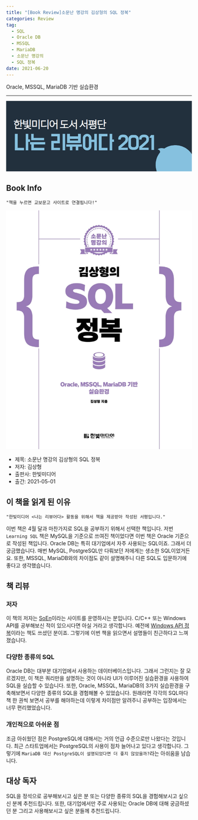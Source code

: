 ```yaml
---  
title: "[Book Review]소문난 명강의 김상형의 SQL 정복"  
categories: Review  
tag:
  - SQL
  - Oracle DB
  - MSSQL
  - MariaDB
  - 소문난 명강의
  - SQL 정복
date: 2021-06-20
---  
```


Oracle, MSSQL, MariaDB 기반 실습환경

---

![나는 리뷰어다 2021](/assets/images/I-am-reviewer.jpg)

## Book Info

    "책을 누르면 교보문고 사이트로 연결됩니다!"

[![책](/assets/images/review/conquest-sql.jpg)](http://www.kyobobook.co.kr/product/detailViewKor.laf?ejkGb=KOR&mallGb=KOR&barcode=9791162244241&orderClick=LAG&Kc=)

- 제목: 소문난 명강의 김상형의 SQL 정복
- 저자: 김상형
- 출판사: 한빛미디어
- 출간: 2021-05-01

## 이 책을 읽게 된 이유

    "한빛미디어 <나는 리뷰어다> 활동을 위해서 책을 제공받아 작성된 서평입니다."

이번 책은 4월 달과 마찬가지로 SQL을 공부하기 위해서 선택한 책입니다. 저번 `Learning SQL` 책은 MySQL을 기준으로 쓰여진 책이었다면 이번 책은 Oracle 기준으로 작성된 책입니다. Oracle DB는 특히 대기업에서 자주 사용되는 SQL이죠. 그래서 더 궁금했습니다. 매번 MySQL, PostgreSQL만 다뤄보던 저에게는 생소한 SQL이었거든요. 또한, MSSQL, MariaDB와의 차이점도 같이 설명해주니 다른 SQL도 입문하기에 좋다고 생각했습니다. 

## 책 리뷰 

### 저자

이 책의 저자는 [SoEn](soen.kr)이라는 사이트를 운영하시는 분입니다. C/C++ 또는 Windows API를 공부해보신 적이 있으시다면 아실 거라고 생각합니다. 예전에 [Windows API 정복](http://www.kyobobook.co.kr/product/detailViewKor.laf?ejkGb=KOR&mallGb=KOR&barcode=9788979144215&orderClick=LAG&Kc=)이라는 책도 쓰셨던 분이죠. 그렇기에 이번 책을 읽으면서 설명들이 친근하다고 느껴졌습니다. 

### 다양한 종류의 SQL

Oracle DB는 대부분 대기업에서 사용하는 데이터베이스입니다. 그래서 그런지는 잘 모르겠지만, 이 책은 쿼리만을 설명하는 것이 아니라 UI가 이루어진 실습환경을 사용하여 SQL을 실습할 수 있습니다. 또한, Oracle, MSSQL, MariaDB의 3가지 실습환경을 구축해보면서 다양한 종류의 SQL을 경험해볼 수 있었습니다. 원래라면 각각의 SQL마다 책 한 권씩 보면서 공부를 해야하는데 이렇게 차이점만 알려주니 공부하는 입장에서는 너무 편리했었습니다. 

### 개인적으로 아쉬운 점

조금 아쉬웠던 점은 PostgreSQL에 대해서는 거의 언급 수준으로만 나왔다는 것입니다. 최근 스타트업에서는 PostgreSQL의 사용이 점차 늘어나고 있다고 생각합니다. 그렇기에 `MariaDB 대신 PostgreSQL이 설명되었다면 더 좋지 않았을까?`라는 아쉬움을 남습니다.

## 대상 독자

SQL을 정석으로 공부해보시고 싶은 분 또는 다양한 종류의 SQL을 경험해보시고 싶으신 분께 추천드립니다. 또한, 대기업에서만 주로 사용되는 Oracle DB에 대해 궁금하셨던 분 그리고 사용해보시고 싶은 분들께 추천드립니다. 